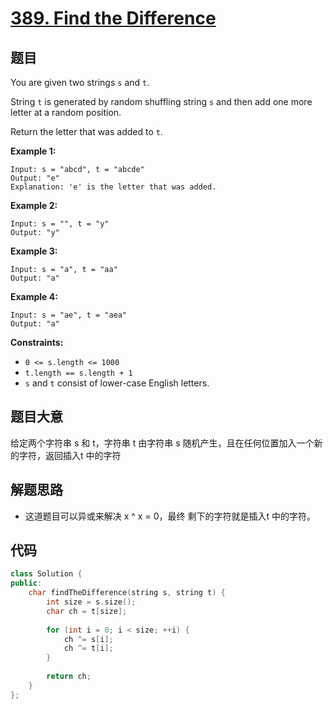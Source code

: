 # [389. Find the Difference](https://leetcode.com/problems/find-the-difference/)

## 题目

You are given two strings `s` and `t`.

String `t` is generated by random shuffling string `s` and then add one more letter at a random position.

Return the letter that was added to `t`.

 

**Example 1:**

```
Input: s = "abcd", t = "abcde"
Output: "e"
Explanation: 'e' is the letter that was added.
```

**Example 2:**

```
Input: s = "", t = "y"
Output: "y"
```

**Example 3:**

```
Input: s = "a", t = "aa"
Output: "a"
```

**Example 4:**

```
Input: s = "ae", t = "aea"
Output: "a"
```

 

**Constraints:**

- `0 <= s.length <= 1000`
- `t.length == s.length + 1`
- `s` and `t` consist of lower-case English letters.

## 题目大意

给定两个字符串 s 和 t，字符串 t 由字符串 s 随机产生，且在任何位置加入一个新的字符，返回插入t 中的字符

## 解题思路

* 这道题目可以异或来解决 x ^ x = 0，最终 剩下的字符就是插入t 中的字符。

## 代码

`````c++
class Solution {
public:
    char findTheDifference(string s, string t) {
        int size = s.size();
        char ch = t[size];
        
        for (int i = 0; i < size; ++i) {
            ch ^= s[i];
            ch ^= t[i];
        }
        
        return ch;
    }
};
`````

